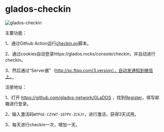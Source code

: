# glados-checkin
![glados-checkin](https://github.com/hbstarjason/glados-checkin/workflows/glados-checkin/badge.svg)

主要功能：

1、通过Github Action运行[checkin.py](https://github.com/hbstarjason/glados-checkin/blob/master/checkin.py)脚本。

2、通过cookies自动登录https://glados.rocks/console/checkin，并自动进行checkin。

3、然后通过“Server酱”（http://sc.ftqq.com/3.version），自动发通知到微信上。



注册地址：

1、打开 https://github.com/glados-network/GLaDOS ，找到[Register](https://glados.rocks/)，填写邮箱进行登录。

2、输入激活码`WTPGE-CZYW7-1O7PV-ZC6JY`，进行激活，获得3天试用。

3、每天进行checkin一次，增加一天。